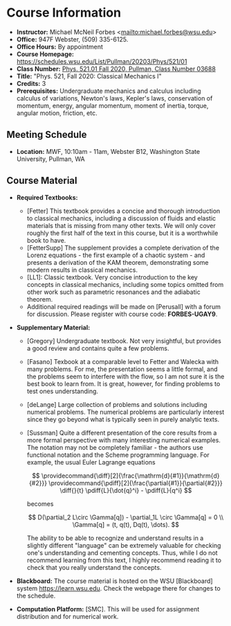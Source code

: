 # Course Information

- **Instructor:** Michael McNeil Forbes \<<mailto:michael.forbes@wsu.edu>>
- **Office:** 947F Webster, (509) 335-6125.
- **Office Hours:** By appointment
- **Course Homepage:**
  <https://schedules.wsu.edu/List/Pullman/20203/Phys/521/01>
- **Class Number:** [Phys. 521.01 Fall 2020, Pullman, Class Number 03688](https://www.catalog.wsu.edu/Pullman/Courses/ByList/PHYSICS/521)
- **Title:** "Phys. 521, Fall 2020: Classical Mechanics I"
- **Credits:** 3
- **Prerequisites:** Undergraduate mechanics and calculus including calculus of
  variations, Newton's laws, Kepler's laws, conservation of momentum, energy,
  angular momentum, moment of inertia, torque, angular motion, friction, etc.

## Meeting Schedule

- **Location:** MWF, 10:10am - 11am, Webster B12,  Washington State University,
  Pullman, WA

## Course Material

- **Required Textbooks:**

  - [Fetter]
    This textbook provides a concise and thorough introduction to
    classical mechanics, including a discussion of fluids and elastic
    materials that is missing from many other texts.
    We will only cover roughly the first half of the text in this course, but it is a
    worthwhile book to have.
  - [FetterSupp]
    The supplement provides a complete derivation of the Lorenz
    equations - the first example of a chaotic system - and presents a
    derivation of the KAM theorem, demonstrating some modern results
    in classical mechanics.
  - [LL1]: Classic textbook.  Very concise introduction to the key
    concepts in classical mechanics, including some topics omitted
    from other work such as parametric resonances and the adiabatic
    theorem.
  - Additional required readings will be made on [Perusall] with a
    forum for discussion.  Please register with course code: **FORBES-UGAY9**.

- **Supplementary Material:**

  - [Gregory]
    Undergraduate textbook.  Not very insightful, but provides a good
    review and contains quite a few problems.

  - [Fasano]
    Texbook at a comparable level to Fetter and Walecka with many
    problems.  For me, the presentation seems a little formal, and the
    problems seem to interfere with the flow, so I am not sure it is
    the best book to learn from.  It is great, however, for finding
    problems to test ones understanding.

  - [deLange]
    Large collection of problems and solutions including numerical
    problems.  The numerical problems are particularly interest since
    they go beyond what is typically seen in purely analytic texts.

  - [Sussman]
    Quite a different presentation of the core results from a more
    formal perspective with many interesting numerical examples.  The
    notation may not be completely familiar - the authors use
    functional notation and the Scheme programming language.  For
    example, the usual Euler Lagrange equations

    $$
    \providecommand{\diff}[2]{\frac{\mathrm{d}{#1}}{\mathrm{d}{#2}}} \providecommand{\pdiff}[2]{\frac{\partial{#1}}{\partial{#2}}} \diff{}{t} \pdiff{L}{\dot{q}^i} - \pdiff{L}{q^i}
    $$

    becomes

    $$
    D(\partial_2 L\circ \Gamma[q]) - \partial_1L \circ \Gamma[q] = 0 \\ \Gamma[q] = (t, q(t), Dq(t), \dots).
    $$

    The ability to be able to recognize and understand results in a
    slightly different "language" can be extremely valuable for
    checking one's understanding and cementing concepts.  Thus, while
    I do not recommend learning from this text, I highly recommend
    reading it to check that you really understand the concepts.

- **Blackboard:** The course material is hosted on the WSU [Blackboard] system
  <https://learn.wsu.edu>. Check the webpage there for changes to the schedule.

- **Computation Platform:** [SMC].  This will be used for assignment
  distribution and for numerical work.
